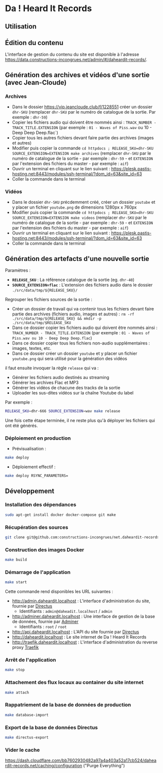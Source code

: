 # Da ! Heard It Records

## Utilisation

## Édition du contenu

L'interface de gestion du contenu du site est disponible à l'adresse <https://data.constructions-incongrues.net/admin/#/daheardit-records/>.

## Génération des archives et vidéos d'une sortie (avec Jean-Cloude)

### Archives

- Dans le dossier https://vip.jeancloude.club/f/1228551 créer un dossier `dhr-SKU` (remplacer `dhr-SKU` par le numéro de catalogue de la sortie. Par exemple : `dhr-59`)
- Copier les fichiers audio qui doivent être nommés ainsi : `TRACK_NUMBER - TRACK_TITLE.EXTENSION` (par exemple : `01 - Waves of Piss.wav` ou 10 - Deep Deep Deep.flac`)
- Copier tous les autres fichiers devant faire partie des archives (images et autres)
- Modifier puis copier la commande `cd httpdocs ; RELEASE_SKU=dhr-SKU SOURCE_EXTENSION=EXTENSION make archives` (remplacer `dhr-SKU` par le numéro de catalogue de la sortie - par exemple : `dhr-59` - et `EXTENSION` par l'extension des fichiers du master - par exemple : `aif`)
- Ouvrir un terminal en cliquant sur le lien suivant : https://plesk.pastis-hosting.net:8443/modules/ssh-terminal/?dom_id=63&site_id=63
- Coller la commande dans le terminal

### Vidéos

- Dans le dossier `dhr-SKU` précdemment créé, créer un dossier `youtube` et y placer un fichier `youtube.png` de dimensions 1280px x 760px
- Modifier puis copier la commande `cd httpdocs ; RELEASE_SKU=dhr-SKU SOURCE_EXTENSION=EXTENSION make videos` (remplacer `dhr-SKU` par le numéro de catalogue de la sortie - par exemple : `dhr-59` - et `EXTENSION` par l'extension des fichiers du master - par exemple : `aif`)
- Ouvrir un terminal en cliquant sur le lien suivant : https://plesk.pastis-hosting.net:8443/modules/ssh-terminal/?dom_id=63&site_id=63
- Coller la commande dans le terminal

## Génération des artefacts d'une nouvelle sortie

Paramètres :

- **`RELEASE_SKU`** : La référence catalogue de la sortie (eg. `dhr-40`)
- **`SOURCE_EXTENSION=flac`** : L'extension des fichiers audio dans le dossier `./src/data/tmp/${RELEASE_SKU}/`

Regrouper les fichiers sources de la sortie :

- Créer un dossier de travail qui va contenir tous les fichiers devant faire partie des archives (fichiers audio, images et autres) : `rm -rf ./src/data/tmp/${RELEASE_SKU} && mkdir -p ./src/data/tmp/$RELEASE_SKU`
- Dans ce dossier copier les fichiers audio qui doivent être nommés ainsi : `TRACK_NUMBER - TRACK_TITLE.EXTENSION` (par exemple : `01 - Waves of Piss.wav ou 10 - Deep Deep Deep.flac`)
- Dans ce dossier copier tous les fichiers non-audio supplémentaires : images, textes, etc.
- Dans ce dossier créer un dossier `youtube` et y placer un fichier `youtube.png` qui sera utilisé pour la génération des vidéos

il faut ensuite invoquer la règle `release` qui va :

- Générer les fichiers audio destinés au streaming
- Générer les archives Flac et MP3
- Générer les vidéos de chacune des tracks de la sortie
- Uploader les sus-dites vidéos sur la chaîne Youtube du label

Par exemple :

```sh
RELEASE_SKU=dhr-666 SOURCE_EXTENSION=wav make release
```

Une fois cette étape terminée, il ne reste plus qu'à déployer les fichiers qui ont été générés.

### Déploiement en production

- Prévisualisation :

```sh
make deploy
```

- Déploiement effectif :

```sh
make deploy RSYNC_PARAMETERS=
```

## Développement

### Installation des dépendances

```sh
sudo apt-get install docker docker-compose git make
```

### Récupération des sources

```sh
git clone git@github.com:constructions-incongrues/net.daheardit-records.www.git
```

### Construction des images Docker

```sh
make build
```

### Démarrage de l'application

```sh
make start
```

Cette commande rend disponibles les URL suivantes :

- <http://admin.daheardit.localhost> : L'interface d'administration du site, fournie par [Directus](https://docs.directus.io/guides/user-guide.html)
  - Identifiants : `admin@daheadit.localhost` / `admin`
- <http://adminer.daheardit.localhost> : Une interface de gestion de la base de données, fournie par [Adminer](https://www.adminer.org)
  - Identifiants : `root` / `root`
- <http://api.daheardit.localhost> : L'API du site fournie par [Directus](https://docs.directus.io/api/reference.html)
- <http://daheardit.localhost> : Le site internet de Da ! Heard It Records
- <http://traefik.daheardit.localhost> : L'interface d'administration du reverse proxy [Traefik](https://docs.traefik.io/)

### Arrêt de l'application

```sh
make stop
```

### Attachement des flux locaux au container du site internet

```sh
make attach
```

### Rappatriement de la base de données de production

```sh
make database-import
```

### Export de la base de données Directus

```sh
make directus-export
```

### Vider le cache 

https://dash.cloudflare.com/bb7602930482a97a4a403a52a17cb524/daheardit-records.net/caching/configuration ("Purge Everything")
